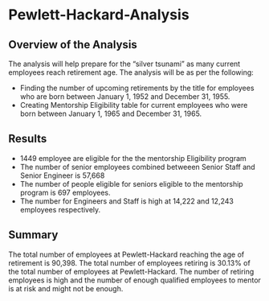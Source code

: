 # Pewlett-Hackard-Analysis
## Overview of the Analysis
The analysis will help prepare for the “silver tsunami” as many current employees reach retirement age. The analysis will be as per the following:
- Finding the number of upcoming retirements by the title  for employees who are born between January 1, 1952 and December 31, 1955.
- Creating Mentorship Eligibility table for current employees who were born between January 1, 1965 and December 31, 1965.  

## Results
- 1449 employee are eligible for the the mentorship Eligibility program
- The number of senior employees combined betweeen Senior Staff and Senior Engineer is 57,668
- The number of people eligible for seniors eligible to the mentorship program is 697 employees.
- The number for Engineers and Staff is high at 14,222 and 12,243 employees respectively.

## Summary
The total number of employees at Pewlett-Hackard reaching the age of retirement is 90,398.
The total number of employees retiring  is 30.13% of the total number of employees at Pewlett-Hackard. The number of retiring employees is high and the number of enough qualified employees to mentor is at risk and might not be enough.
